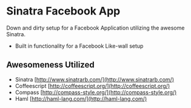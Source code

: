 Sinatra Facebook App
====================

Down and dirty setup for a Facebook Application utilizing the awesome Sinatra.

* Built in functionality for a Facebook Like-wall setup

Awesomeness Utilized
--------------------

* Sinatra [http://www.sinatrarb.com/](http://www.sinatrarb.com/)
* Coffeescript [http://coffeescript.org/](http://coffeescript.org/)
* Compass [http://compass-style.org/](http://compass-style.org/)
* Haml [http://haml-lang.com/](http://haml-lang.com/)


